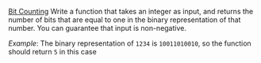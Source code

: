 [Bit Counting](https://www.codewars.com/kata/526571aae218b8ee490006f4)
Write a function that takes an integer as input, and returns the number of bits that are equal to one in the binary representation of that number. You can guarantee that input is non-negative.

_Example_: The binary representation of `1234` is `10011010010`, so the function should return `5` in this case